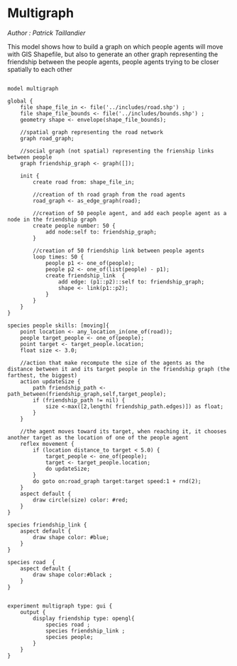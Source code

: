 [//]: # (keyword|operator_path_between)
[//]: # (keyword|operator_node)
[//]: # (keyword|operator_edge)
[//]: # (keyword|operator_link)
[//]: # (keyword|type_path)
[//]: # (keyword|concept_Graph)
[//]: # (keyword|concept_ImportFiles)
[//]: # (keyword|concept_Skill)
# Multigraph


_Author : Patrick Taillandier_

This model shows how to build a graph on which people agents will move with GIS Shapefile, but also to generate an other graph representing the friendship between the people agents, people agents trying to be closer spatially to each other


```

model multigraph

global {
	file shape_file_in <- file('../includes/road.shp') ;
	file shape_file_bounds <- file('../includes/bounds.shp') ;
	geometry shape <- envelope(shape_file_bounds);
	
	//spatial graph representing the road network
	graph road_graph; 
	
	//social graph (not spatial) representing the frienship links between people
	graph friendship_graph <- graph([]);
	
	init {
		create road from: shape_file_in;
		
		//creation of th road graph from the road agents
		road_graph <- as_edge_graph(road);
		
		//creation of 50 people agent, and add each people agent as a node in the friendship graph
		create people number: 50 {
			add node:self to: friendship_graph;
		}
		
		//creation of 50 friendship link between people agents
		loop times: 50 {
			people p1 <- one_of(people);
			people p2 <- one_of(list(people) - p1);
			create friendship_link  {
				add edge: (p1::p2)::self to: friendship_graph;
				shape <- link(p1::p2);
			}
		}
	}
}

species people skills: [moving]{
	point location <- any_location_in(one_of(road));
	people target_people <- one_of(people);
	point target <- target_people.location;
	float size <- 3.0;
	
	//action that make recompute the size of the agents as the distance between it and its target people in the friendship graph (the farthest, the biggest)
	action updateSize {
		path friendship_path <- path_between(friendship_graph,self,target_people);
		if (friendship_path != nil) {
			size <-max([2,length( friendship_path.edges)]) as float;
		}
	}
	
	//the agent moves toward its target, when reaching it, it chooses another target as the location of one of the people agent
	reflex movement {
		if (location distance_to target < 5.0) {
			target_people <- one_of(people);
			target <- target_people.location;
			do updateSize;
		}
		do goto on:road_graph target:target speed:1 + rnd(2);
	}
	aspect default {
		draw circle(size) color: #red;
	}	
}
	
species friendship_link {
	aspect default {
		draw shape color: #blue;
	}
}
	
species road  {
	aspect default {
		draw shape color:#black ;
	}
} 


experiment multigraph type: gui {
	output {
		display friendship type: opengl{
			species road ;
			species friendship_link ;
			species people;
		}
	}
}
```
